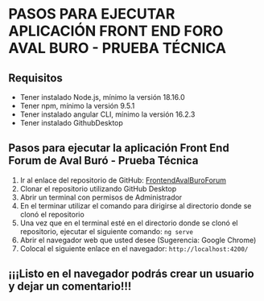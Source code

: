 # PASOS PARA EJECUTAR APLICACIÓN FRONT END FORO AVAL BURO - PRUEBA TÉCNICA

## Requisitos
- Tener instalado Node.js, mínimo la versión 18.16.0
- Tener npm, mínimo la versión 9.5.1
- Tener instalado angular CLI, mínimo la versión 16.2.3
- Tener instalado GithubDesktop
## Pasos para ejecutar la aplicación Front End Forum de Aval Buró - Prueba Técnica
1. Ir al enlace del repositorio de GitHub: [FrontendAvalBuroForum](https://github.com/davidaguirreg/foro-aval-test)
2. Clonar el repositorio utilizando GitHub Desktop
3. Abrir un terminal con permisos de Administrador
4. En el terminar utilizar el comando para dirigirse al directorio donde se clonó el repositorio
5. Una vez que en el terminal esté en el directorio donde se clonó el repositorio, ejecutar el siguiente comando:
`ng serve`
6. Abrir el navegador web que usted desee (Sugerencia: Google Chrome)
7. Colocal el siguiente enlace en el navegador: `http://localhost:4200/`
## ¡¡¡Listo en el navegador podrás crear un usuario y dejar un comentario!!!
